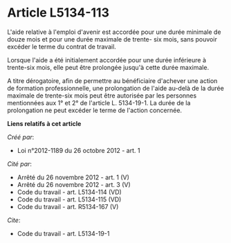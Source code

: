 # Article L5134-113

L'aide relative à l'emploi d'avenir est accordée pour une durée minimale de douze mois et pour une durée maximale de trente-
six mois, sans pouvoir excéder le terme du contrat de travail. 

Lorsque l'aide a été initialement accordée pour une durée inférieure à trente-six mois, elle peut être prolongée jusqu'à
cette durée maximale. 

A titre dérogatoire, afin de permettre au bénéficiaire d'achever une action de formation professionnelle, une prolongation de
l'aide au-delà de la durée maximale de trente-six mois peut être autorisée par les personnes mentionnées aux 1° et 2° de
l'article L. 5134-19-1. La durée de la prolongation ne peut excéder le terme de l'action concernée.

**Liens relatifs à cet article**

_Créé par_:

  - Loi n°2012-1189 du 26 octobre 2012 - art. 1

_Cité par_:

  - Arrêté du 26 novembre 2012 - art. 1 (V)
  - Arrêté du 26 novembre 2012 - art. 3 (V)
  - Code du travail - art. L5134-114 (VD)
  - Code du travail - art. L5134-115 (VD)
  - Code du travail - art. R5134-167 (V)

_Cite_:

  - Code du travail - art. L5134-19-1
